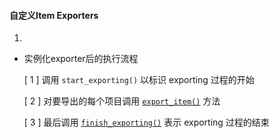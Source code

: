 #### 自定义Item Exporters 

1. ​

- 实例化exporter后的执行流程

  [ 1 ] 调用 `start_exporting()`  以标识 exporting 过程的开始

  [ 2 ] 对要导出的每个项目调用 [`export_item()`](http://scrapy-chs.readthedocs.io/zh_CN/1.0/topics/exporters.html#scrapy.exporters.BaseItemExporter.export_item) 方法

  [ 3 ] 最后调用 [`finish_exporting()`](http://scrapy-chs.readthedocs.io/zh_CN/1.0/topics/exporters.html#scrapy.exporters.BaseItemExporter.finish_exporting) 表示 exporting 过程的结束

